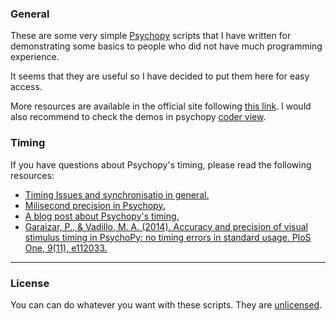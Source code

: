 ### General

These are some very simple [Psychopy](http://www.psychopy.org/) scripts that I have written for demonstrating some basics to people who did not have much programming experience.

It seems that they are useful so I have decided to put them here for easy access.

More resources are available in the official site following [this link](http://www.psychopy.org/resources/resources.html). I would also recommend to check the demos in psychopy [coder view](http://www.psychopy.org/coder/coder.html).

### Timing

If you have questions about Psychopy's timing, please read the following resources:
- [Timing Issues and synchronisatio in general.](http://www.psychopy.org/general/timing/timing.html)
- [Milisecond precision in Psychopy.](http://www.psychopy.org/general/timing/millisecondPrecision.html)
- [A blog post about Psychopy's timing.](https://computingforpsychologists.wordpress.com/2014/02/13/stimulus-timing-accuracy-in-psychopy-an-update-and-an-example-of-open-science-in-action/)
- [Garaizar, P., & Vadillo, M. A. (2014). Accuracy and precision of visual stimulus timing in PsychoPy: no timing errors in standard usage. PloS One, 9(11), e112033.](http://journals.plos.org/plosone/article?id=10.1371/journal.pone.0112033)

---

### License

You can can do whatever you want with these scripts. They are [unlicensed](LICENSE).

